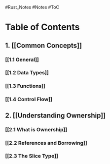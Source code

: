 #Rust_Notes    #Notes    #ToC

# Table of Contents

## 1. [[Common Concepts]]
### [[1.1 General]]
### [[1.2 Data Types]]
### [[1.3 Functions]]
### [[1.4 Control Flow]]

## 2. [[Understanding Ownership]]
### [[2.1 What is Ownership]] 
### [[2.2 References and Borrowing]]
### [[2.3 The Slice Type]]
